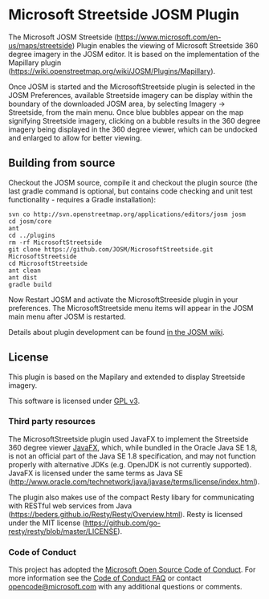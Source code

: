 Microsoft Streetside JOSM Plugin
======

The Microsoft JOSM Streetside (https://www.microsoft.com/en-us/maps/streetside) Plugin enables the viewing of Microsoft Streetside 360 degree imagery in the JOSM editor. It is based on the implementation of the Mapillary plugin (https://wiki.openstreetmap.org/wiki/JOSM/Plugins/Mapillary).

Once JOSM is started and the MicrosoftStreetside plugin is selected in the JOSM Preferences, available Streetside imagery can be display within the boundary of the downloaded JOSM area, by selecting Imagery -> Streetside, from the main menu. Once blue bubbles appear on the map signifying Streetside imagery, clicking on a bubble results in the 360 degree imagery being displayed in the 360 degree viewer, which can be undocked and enlarged to allow for better viewing.

## Building from source
Checkout the JOSM source, compile it and checkout the plugin source (the last gradle command is optional, but contains code checking and unit test functionality - requires a Gradle installation):

    svn co http://svn.openstreetmap.org/applications/editors/josm josm
    cd josm/core
    ant
    cd ../plugins
    rm -rf MicrosoftStreetside
    git clone https://github.com/JOSM/MicrosoftStreetside.git MicrosoftStreetside
    cd MicrosoftStreetside
    ant clean
    ant dist
    gradle build
    
Now Restart JOSM and activate the MicrosoftStreeside plugin in your preferences. 
The MicrosoftStreetside menu items will appear in the JOSM main menu after JOSM is
restarted.

Details about plugin development can be found [in the JOSM wiki](https://josm.openstreetmap.de/wiki/DevelopersGuide/DevelopingPlugins).

## License

This plugin is based on the Mapilary and extended to display Streetside imagery.

This software is licensed under [GPL v3](https://www.gnu.org/licenses/gpl-3.0.en.html). 

### Third party resources

The MicrosoftStreetside plugin used JavaFX to implement the Streetside 360 degree viewer [JavaFX](https://en.wikipedia.org/wiki/JavaFX), which, while bundled in the Oracle Java SE 1.8, is not an official part of the 
Java SE 1.8 specification, and may not function properly with alternative JDKs (e.g. OpenJDK is not currently supported). JavaFX is licensed under the same terms as Java SE (http://www.oracle.com/technetwork/java/javase/terms/license/index.html).

The plugin also makes use of the compact Resty libary for communicating with RESTful web services from Java (https://beders.github.io/Resty/Resty/Overview.html). Resty is licensed under the MIT license (https://github.com/go-resty/resty/blob/master/LICENSE).


### Code of Conduct
This project has adopted the [Microsoft Open Source Code of Conduct](https://opensource.microsoft.com/codeofconduct/). For more information see the [Code of Conduct FAQ](https://opensource.microsoft.com/codeofconduct/faq/) or contact [opencode@microsoft.com](mailto:opencode@microsoft.com) with any additional questions or comments.
